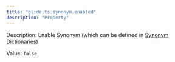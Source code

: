 ```yaml
---
title: "glide.ts.synonym.enabled"
description: "Property"
---
```


Description: Enable Synonym  (which can be defined in <a href="/ts_synonym_dictionary_list.do"> Synonym Dictionaries</a>)

Value: `false`